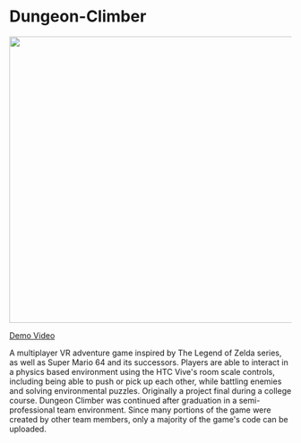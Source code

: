 # Dungeon-Climber

<img src="https://donmannprogrammer.files.wordpress.com/2015/11/vrpreview1.png" width="512">

[Demo Video](https://youtu.be/doggEK0zXY8)

A multiplayer VR adventure game inspired by The Legend of Zelda series, as well as Super Mario 64 and its successors. Players are able to interact in a physics based environment using the HTC Vive's room scale controls, including being able to push or pick up each other, while battling enemies and solving environmental puzzles.
Originally a project final during a college course. Dungeon Climber was continued after graduation in a semi-professional team environment. Since many portions of the game were created by other team members, only a majority of the game's code can be uploaded.
